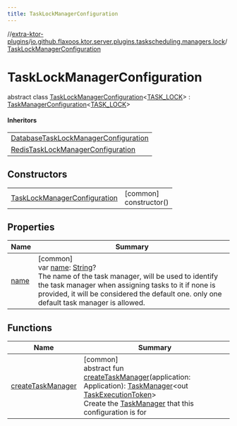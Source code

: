 ```yaml
---
title: TaskLockManagerConfiguration
---
```

//[extra-ktor-plugins](../../../index.md)/[io.github.flaxoos.ktor.server.plugins.taskscheduling.managers.lock](../index.md)/[TaskLockManagerConfiguration](index.md)



# TaskLockManagerConfiguration

abstract class [TaskLockManagerConfiguration](index.md)&lt;[TASK_LOCK](index.md)&gt; : [TaskManagerConfiguration](../../io.github.flaxoos.ktor.server.plugins.taskscheduling.managers/-task-manager-configuration/index.md)&lt;[TASK_LOCK](index.md)&gt; 

#### Inheritors


| |
|---|
| [DatabaseTaskLockManagerConfiguration](../../io.github.flaxoos.ktor.server.plugins.taskscheduling.managers.lock.database/-database-task-lock-manager-configuration/index.md) |
| [RedisTaskLockManagerConfiguration](../../io.github.flaxoos.ktor.server.plugins.taskscheduling.managers.lock.redis/-redis-task-lock-manager-configuration/index.md) |


## Constructors


| | |
|---|---|
| [TaskLockManagerConfiguration](-task-lock-manager-configuration.md) | [common]<br>constructor() |


## Properties


| Name | Summary |
|---|---|
| [name](../../io.github.flaxoos.ktor.server.plugins.taskscheduling.managers/-task-manager-configuration/name.md) | [common]<br>var [name](../../io.github.flaxoos.ktor.server.plugins.taskscheduling.managers/-task-manager-configuration/name.md): [String](https://kotlinlang.org/api/latest/jvm/stdlib/kotlin/-string/index.md)?<br>The name of the task manager, will be used to identify the task manager when assigning tasks to it if none is provided, it will be considered the default one. only one default task manager is allowed. |


## Functions


| Name | Summary |
|---|---|
| [createTaskManager](../../io.github.flaxoos.ktor.server.plugins.taskscheduling.managers/-task-manager-configuration/create-task-manager.md) | [common]<br>abstract fun [createTaskManager](../../io.github.flaxoos.ktor.server.plugins.taskscheduling.managers/-task-manager-configuration/create-task-manager.md)(application: Application): [TaskManager](../../io.github.flaxoos.ktor.server.plugins.taskscheduling.managers/-task-manager/index.md)&lt;out [TaskExecutionToken](../../io.github.flaxoos.ktor.server.plugins.taskscheduling.managers/-task-execution-token/index.md)&gt;<br>Create the [TaskManager](../../io.github.flaxoos.ktor.server.plugins.taskscheduling.managers/-task-manager/index.md) that this configuration is for |

